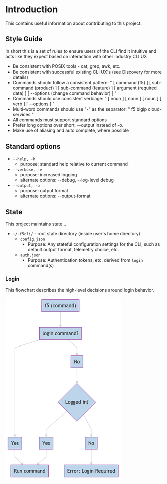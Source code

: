 # Introduction

This contains useful information about contributing to this project.

## Style Guide

In short this is a set of rules to ensure users of the CLI find it intuitive and acts like they expect based on interaction with other industry CLI UX

- Be consistent with POSIX tools - cat, grep, awk, etc.
- Be consistent with successful existing CLI UX's (see Discovery for more details)
- Commands should follow a consistent pattern: " [ command (f5) ] [ sub-command (product) ] [ sub-command (feature) ] [ argument (required data) ] [ --options (change command behavior) ] "
- Commands should use consistent verbiage: " [ noun ] [ noun ] [ noun ] [ verb ] [ --options ] "
- Multi-word commands should use "-" as the separator: " f5 bigip cloud-services "
- All commands must support standard options
- Prefer long options over short, --output instead of -o.
- Make use of aliasing and auto complete, where possible

## Standard options

- ```--help, -h```
  - purpose: standard help relative to current command
- ```--verbose, -v```
  - purpose: increased logging
  - alternate options: --debug, --log-level debug
- ```--output, -o```
  - purpose: output format
  - alternate options: --output-format

## State

This project maintains state...

- `~/.f5cli/` - root state directory (inside user's home directory)
    - `config.json`
        - Purpose: Any stateful configuration settings for the CLI, such as default output format, telemetry choice, etc.
    - `auth.json`
        - Purpose: Authentication tokens, etc. derived from `login` command(s)

### Login

This flowchart describes the high-level decisions around login behavior.

![diagram](../docs/diagrams/login_decision_tree.png)